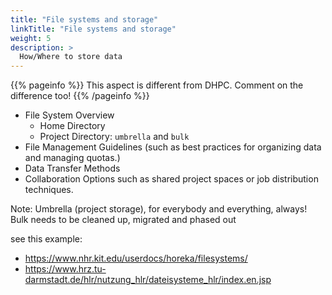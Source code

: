 ```yaml
---
title: "File systems and storage"
linkTitle: "File systems and storage"
weight: 5
description: >
  How/Where to store data
---
```


{{% pageinfo %}}
This aspect is different from DHPC. Comment on the difference too!
{{% /pageinfo %}}


* File System Overview
  * Home Directory
  * Project Directory: `umbrella` and `bulk`
* File Management Guidelines	(such as best practices for organizing data and managing quotas.)
* Data Transfer Methods
* Collaboration Options such as shared project spaces or job distribution techniques.



Note:
Umbrella (project storage), for everybody and everything, always!
Bulk needs to be cleaned up, migrated and phased out


see this example: 
* https://www.nhr.kit.edu/userdocs/horeka/filesystems/
* https://www.hrz.tu-darmstadt.de/hlr/nutzung_hlr/dateisysteme_hlr/index.en.jsp